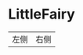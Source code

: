 # LittleFairy
<html>
    <table style="width: 100%; margin-left: auto; margin-right: auto;">
        <tr style="width: 100%">
            <td>
                左侧
            </td>
            <td>
                <!--右侧内容-->
                右侧
            </td>
        </tr>
    </table>
</html>
